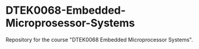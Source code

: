# DTEK0068-Embedded-Microprosessor-Systems
Repository for the course "DTEK0068 Embedded Microprocessor Systems".
